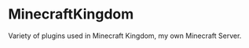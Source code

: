MinecraftKingdom
================

Variety of plugins used in Minecraft Kingdom, my own Minecraft Server.
